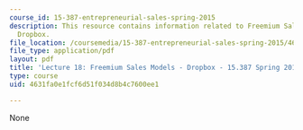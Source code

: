```yaml
---
course_id: 15-387-entrepreneurial-sales-spring-2015
description: This resource contains information related to Freemium Sales Models -
  Dropbox.
file_location: /coursemedia/15-387-entrepreneurial-sales-spring-2015/4631fa0e1fcf6d51f034d8b4c7600ee1_MIT15_387S15_Lecture18.pdf
file_type: application/pdf
layout: pdf
title: 'Lecture 18: Freemium Sales Models - Dropbox - 15.387 Spring 2015'
type: course
uid: 4631fa0e1fcf6d51f034d8b4c7600ee1

---
```

None